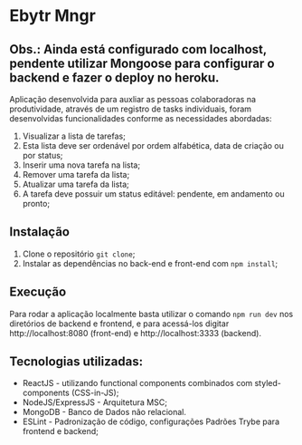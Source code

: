 # Ebytr Mngr 
## Obs.: Ainda está configurado com localhost, pendente utilizar Mongoose para configurar o backend e fazer o deploy no heroku.

Aplicação desenvolvida para auxliar as pessoas colaboradoras na produtividade, através de um registro de tasks individuais, foram desenvolvidas funcionalidades conforme as necessidades abordadas:

1. Visualizar a lista de tarefas;
2. Esta lista deve ser ordenável por ordem alfabética, data de criação ou por status;
3. Inserir uma nova tarefa na lista;
4. Remover uma tarefa da lista;
5. Atualizar uma tarefa da lista;
6. A tarefa deve possuir um status editável: pendente, em andamento ou pronto;

## Instalação
1) Clone o repositório `git clone`;
2) Instalar as dependências no back-end e front-end com `npm install`;

## Execução
Para rodar a aplicação localmente basta utilizar o comando `npm run dev` nos diretórios de backend e frontend, e para acessá-los digitar http://localhost:8080 (front-end) e http://localhost:3333 (backend). 

## Tecnologias utilizadas:
- ReactJS -  utilizando functional components combinados com styled-components (CSS-in-JS);
- NodeJS/ExpressJS - Arquitetura MSC;
- MongoDB - Banco de Dados não relacional.
- ESLint - Padronização de código, configurações Padrões Trybe para frontend e backend;
